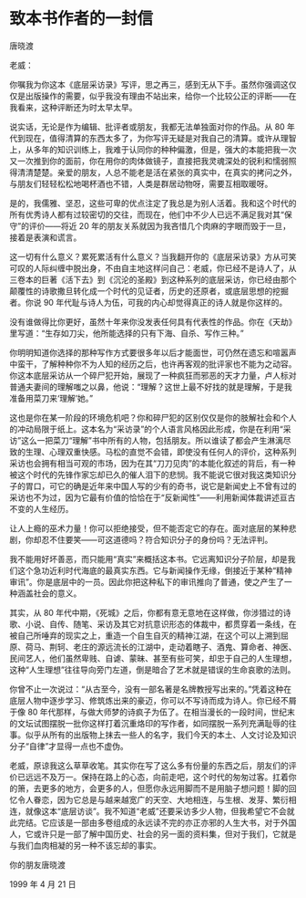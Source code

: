 ﻿# 致本书作者的一封信

唐晓渡

老威：

你嘱我为你这本《底层采访录》写评，思之再三，感到无从下手。虽然你强调这仅仅是出版操作的需要，似乎我没有理由不站出来，给你一个比较公正的评断——在我看来，这种评断还为时太早太早。

说实话，无论是作为编辑、批评者或朋友，我都无法单独面对你的作品。从 80 年代到现在，值得清算的东西太多了，为你写评无疑是对我自己的清算。或许从理智上，从多年的知识训练上，我难于认同你的种种偏激，但是，强大的本能把我一次又一次推到你的面前，你在用你的肉体做镜子，直接把我灵魂深处的锐利和懦弱照得清清楚楚。亲爱的朋友，人总不能老是活在紧张的真实中，在真实的拷问之外，与朋友们轻轻松松地喝杯酒也不错，人类是群居动物呀，需要互相取暖呀。

是的，我儒雅、坚忍，这些可卑的优点注定了我总是为别人活着。我和这个时代的所有优秀诗人都有过较密切的交往，而现在，他们中不少人已远不满足我对其“保守”的评价——将近 20 年的朋友关系就因为我吝惜几个肉麻的字眼而毁于一旦，接着是表演和谎言。

这一切有什么意义？累死累活有什么意义？当我翻开你的《底层采访录》方从可笑可叹的人际纠缠中脱出身，不由自主地这样问自己：老威，你已经不是诗人了，从三卷本的巨著《活下去》到《沉沦的圣殿》到这种系列的底层采访，你已经由那个颠覆性的诗歌撒旦转化成一个时代的见证者，历史的还原者，或底层思想的挖掘者。你说 90 年代耻与诗人为伍，可我的内心却觉得真正的诗人就是你这样的。

没有谁做得比你更好，虽然十年来你没发表任何具有代表性的作品。你在《天劫》里写道：“生存如刀尖，他所能选择的只有下海、自杀、写作三种。”

你明明知道你选择的那种写作方式要很多年以后才能面世，可仍然在遗忘和喧嚣声中蛮干，了解种种你不为人知的经历之后，也许再客观的批评家也不能为之动容。你这本底层采访从一个碎尸犯开始，展现了一种疯狂而邪恶的天才力量，卢人标对普通夫妻间的理解嗤之以鼻，他说：“理解？这世上最不好找的就是理解，于是我准备用菜刀来‘理解’她。”

这也是你在某一阶段的环境危机吧？你和碎尸犯的区别仅仅是你的肢解社会和个人的冲动局限于纸上。这本名为“采访录”的个人语言风格因此形成，你是在利用“采访”这么一把菜刀“理解”书中所有的人物，包括朋友。所以谁读了都会产生淋漓尽致的生理、心理双重快感。马松的直觉不会错，即使没有任何人的评价，这种系列采访也会拥有相当可观的市场，因为在其“刀刀见肉”的本能化叙述的背后，有一种被这个时代的先锋作家忘却已久的催人泪下的悲悯。我不能说它很对我这类知识分子的胃口，可它的确是近年来中国人写的少有的奇书，说它是新闻史上不曾有过的采访也不为过，因为它最有价值的恰恰在于“反新闻性”——利用新闻体裁讲述亘古不变的人生经历。

让人上瘾的巫术力量！你可以拒绝接受，但不能否定它的存在。面对底层的某种悲剧，你却忍不住要笑——可这道德吗？符合知识分子的身份吗？无法评判。

我不能用好坏善恶，而只能用“真实”来概括这本书。它远离知识分子阶层，却是我们这个急功近利时代海底的最真实东西。它与新闻操作无缘，倒接近于某种“精神审讯”。你是底层中的一员。因此你把这种私下的审讯推向了普通，使之产生了一种涵盖社会的意义。

其实，从 80 年代中期，《死城》之后，你都有意无意地在这样做，你涉猎过的诗歌、小说、自传、随笔、采访及其它对抗意识形态的体裁中，都贯穿着一条线，在被自己所唾弃的现实之上，重造一个自生自灭的精神江湖，在这个可以上溯到屈原、荷马、荆轲、老庄的源远流长的江湖中，走动着瞎子、酒鬼、算命者、神医、民间艺人，他们虽然卑贱、自谑、蒙昧、甚至有些可笑，却忠于自己的人生理想，这种“人生理想”往往导向旁门左道，倒是暗合了艺术就是错误的生命哀歌的法则。

你曾不止一次说过：“从古至今，没有一部名著是名牌教授写出来的。”凭着这种在底层人物中逐步学习、修筑炼出来的豪迈，你可以不写诗而成为诗人。你已经不屑于像 80 年代那样，与做大师梦的诗疯子为伍了。在相当漫长的一段时间，世纪末的文坛试图摆脱一批你这样打着沉重烙印的写作者，如同摆脱一系列充满耻辱的往事。似乎从所有的出版物上抹去一些人的名字，我们今天的本土、人文讨论及知识分子“自律”才显得一点也不虚伪。

老威，原谅我这么草草收笔。其实你在写了这么多有份量的东西之后，朋友们的评价已远远不及万一。保持在路上的心态，向前走吧，这个时代的匆匆过客。扛着你的箫，去更多的地方，会更多的人，但愿你永远用脚而不是用脑子想问题！脚的回忆令人眷恋，因为它总是与越来越宽广的天空、大地相连，与生根、发芽、繁衍相连，就像这本“底层访谈”。我不知道“老威”还要采访多少人物，但我希望它不会就此完结。它应该是一部由多卷组成的永远读不完的亦正亦邪的人生大书，对于外国人，它或许只是一部了解中国历史、社会的另一面的资料集，但对于我们，它就是与我们血肉相凝的另一种不该忘却的事实。

你的朋友唐晓渡

1999 年 4 月 21 日
